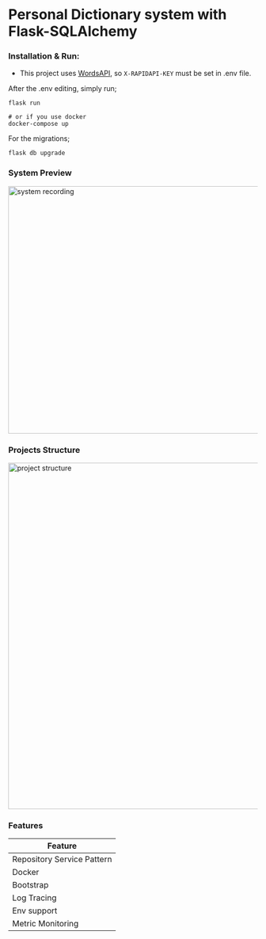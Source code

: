 # Personal Dictionary system with Flask-SQLAlchemy

### Installation & Run:

* This project uses [WordsAPI](https://www.wordsapi.com/), so `X-RAPIDAPI-KEY` must be set in .env file.

After the .env editing, simply run;

```
flask run

# or if you use docker
docker-compose up
```

For the migrations;

```
flask db upgrade
```

###

### System Preview

<img src="/gifs/system_recording.gif" width="1200" height="500" alt="system recording"/>

### Projects Structure

<img src="/gifs/project_structure.gif" width="800" height="700" alt="project structure"/>

### Features

| Feature |  
| ------ | 
| Repository Service Pattern |
| Docker |
| Bootstrap |
| Log Tracing |
| Env support |
| Metric Monitoring |
